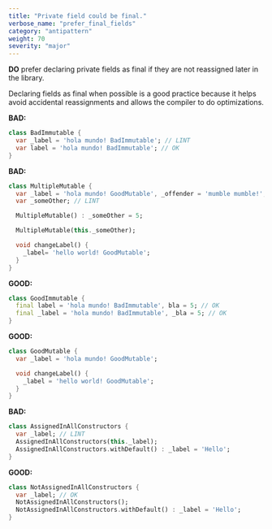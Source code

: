 ```yaml
---
title: "Private field could be final."
verbose_name: "prefer_final_fields"
category: "antipattern"
weight: 70
severity: "major"
---
```

**DO** prefer declaring private fields as final if they are not reassigned later
in the library.

Declaring fields as final when possible is a good practice because it helps
avoid accidental reassignments and allows the compiler to do optimizations.

**BAD:**
```dart
class BadImmutable {
  var _label = 'hola mundo! BadImmutable'; // LINT
  var label = 'hola mundo! BadImmutable'; // OK
}
```

**BAD:**
```dart
class MultipleMutable {
  var _label = 'hola mundo! GoodMutable', _offender = 'mumble mumble!'; // LINT
  var _someOther; // LINT

  MultipleMutable() : _someOther = 5;

  MultipleMutable(this._someOther);

  void changeLabel() {
    _label= 'hello world! GoodMutable';
  }
}
```

**GOOD:**
```dart
class GoodImmutable {
  final label = 'hola mundo! BadImmutable', bla = 5; // OK
  final _label = 'hola mundo! BadImmutable', _bla = 5; // OK
}
```

**GOOD:**
```dart
class GoodMutable {
  var _label = 'hola mundo! GoodMutable';

  void changeLabel() {
    _label = 'hello world! GoodMutable';
  }
}
```

**BAD:**
```dart
class AssignedInAllConstructors {
  var _label; // LINT
  AssignedInAllConstructors(this._label);
  AssignedInAllConstructors.withDefault() : _label = 'Hello';
}
```

**GOOD:**
```dart
class NotAssignedInAllConstructors {
  var _label; // OK
  NotAssignedInAllConstructors();
  NotAssignedInAllConstructors.withDefault() : _label = 'Hello';
}
```
